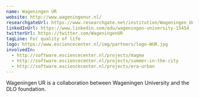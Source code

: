 ```yaml
---
name: Wageningen UR
website: http://www.wageningenur.nl/
researchgateUrl: https://www.researchgate.net/institution/Wageningen_University
linkedInUrl: https://www.linkedin.com/edu/wageningen-university-15454
twitterUrl: https://twitter.com/WageningenUR
tagLine: For quality of life
logo: https://www.esciencecenter.nl/img/partners/logo-WUR.jpg
involvedIn:
  - http://software.esciencecenter.nl/projects/magma
  - http://software.esciencecenter.nl/projects/summer-in-the-city
  - http://software.esciencecenter.nl/projects/era-urban
---
```

Wageningen UR is a collaboration between Wageningen University and the DLO foundation.
